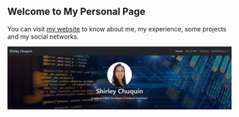 ## Welcome to My Personal Page

You can visit [my website](https://www.shirleychuquin.me) to know about me, my experience, some projects and my social networks.

![Alt text](img/preview.png?raw=true "My page")